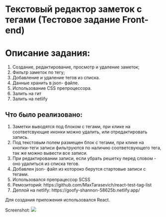 # Текстовый редактор заметок с тегами (Тестовое задание Front-end)
<h1>Описание задания:</h1>
<ol>
  <li>Создание, редактирование, просмотр и удаление заметок;</li>
  <li>Фильтр заметок по тегу;</li>
  <li>Добавление и удаление тегов из списка.</li>
  <li>Данные хранить в json- файле.</li>
  <li>Использование CSS препроцессора.</li>
  <li>Залить на гит</li>
  <li>Залить на netlify</li>
</ol>
<h2>Что было реализовано:</h2>
<ol>
  <li>Заметки выводятся под блоком с тегами, при клике на соответсвующие иконки можно удалить, или отредактировать запись.</li>
  <li>Под текстовым полем размещен блок с тегами, при клике на кнопки-теги записи фильтруются по наличию соответсвующего тега, так же можно вывести все записи.</li>
  <li>При редактировании записи, если убрать решетку перед словом - оно удалиться из списка тегов.</li>
  <li>Добавлен json- файл из котороко берутся стартовые записи с тегами.</li>
  <li>Использовался препрацессор SCSS</li>
  <li>Ремозиторий: https://github.com/MaxTarasevich/react-test-tag-list</li>
  <li>Деплой на netlify: https://goofy-shannon-58625b.netlify.app/</li>
</ol>
<p>Для создания приложения использовался React.</p>
Screenshot:
<img src="https://user-images.githubusercontent.com/67833299/138460859-89f4f569-aedd-41bc-813d-917f85fced6b.png" />
